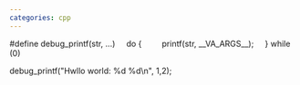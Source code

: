 ```yaml
---
categories: cpp
---
```

<p>#define debug_printf(str, ...)&nbsp;&nbsp;&nbsp;&nbsp; do {&nbsp;&nbsp;&nbsp;&nbsp;&nbsp;&nbsp;&nbsp;&nbsp; printf(str, __VA_ARGS__);&nbsp;&nbsp;&nbsp;&nbsp; } while (0)</p><p>debug_printf("Hwllo world: %d %d\n", 1,2);&nbsp;</p>